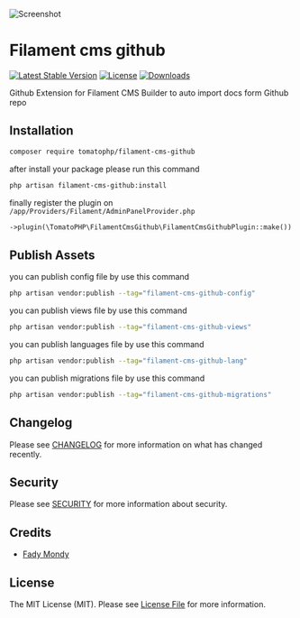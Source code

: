 ![Screenshot](https://raw.githubusercontent.com/tomatophp/filament-cms-github/master/art/screenshot.jpg)

# Filament cms github

[![Latest Stable Version](https://poser.pugx.org/tomatophp/filament-cms-github/version.svg)](https://packagist.org/packages/tomatophp/filament-cms-github)
[![License](https://poser.pugx.org/tomatophp/filament-cms-github/license.svg)](https://packagist.org/packages/tomatophp/filament-cms-github)
[![Downloads](https://poser.pugx.org/tomatophp/filament-cms-github/d/total.svg)](https://packagist.org/packages/tomatophp/filament-cms-github)

Github Extension for Filament CMS Builder to auto import docs form Github repo

## Installation

```bash
composer require tomatophp/filament-cms-github
```
after install your package please run this command

```bash
php artisan filament-cms-github:install
```

finally register the plugin on `/app/Providers/Filament/AdminPanelProvider.php`

```php
->plugin(\TomatoPHP\FilamentCmsGithub\FilamentCmsGithubPlugin::make())
```


## Publish Assets

you can publish config file by use this command

```bash
php artisan vendor:publish --tag="filament-cms-github-config"
```

you can publish views file by use this command

```bash
php artisan vendor:publish --tag="filament-cms-github-views"
```

you can publish languages file by use this command

```bash
php artisan vendor:publish --tag="filament-cms-github-lang"
```

you can publish migrations file by use this command

```bash
php artisan vendor:publish --tag="filament-cms-github-migrations"
```

## Changelog

Please see [CHANGELOG](CHANGELOG.md) for more information on what has changed recently.

## Security

Please see [SECURITY](SECURITY.md) for more information about security.

## Credits

- [Fady Mondy](mailto:info@3x1.io)

## License

The MIT License (MIT). Please see [License File](LICENSE.md) for more information.
